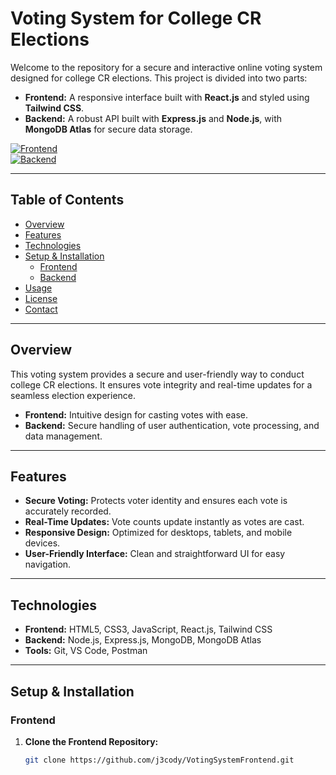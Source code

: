 # Voting System for College CR Elections

Welcome to the repository for a secure and interactive online voting system designed for college CR elections. This project is divided into two parts:

- **Frontend:** A responsive interface built with **React.js** and styled using **Tailwind CSS**.
- **Backend:** A robust API built with **Express.js** and **Node.js**, with **MongoDB Atlas** for secure data storage.

[![Frontend](https://img.shields.io/badge/Frontend-ReactJS-blue?logo=react)](https://github.com/j3cody/VotingSystemFrontend)  
[![Backend](https://img.shields.io/badge/Backend-Node.js-green?logo=node.js)](https://github.com/j3cody/VotingSystemBackend)

---

## Table of Contents

- [Overview](#overview)
- [Features](#features)
- [Technologies](#technologies)
- [Setup & Installation](#setup--installation)
  - [Frontend](#frontend)
  - [Backend](#backend)
- [Usage](#usage)
- [License](#license)
- [Contact](#contact)

---

## Overview

This voting system provides a secure and user-friendly way to conduct college CR elections. It ensures vote integrity and real-time updates for a seamless election experience.

- **Frontend:** Intuitive design for casting votes with ease.
- **Backend:** Secure handling of user authentication, vote processing, and data management.

---

## Features

- **Secure Voting:** Protects voter identity and ensures each vote is accurately recorded.
- **Real-Time Updates:** Vote counts update instantly as votes are cast.
- **Responsive Design:** Optimized for desktops, tablets, and mobile devices.
- **User-Friendly Interface:** Clean and straightforward UI for easy navigation.

---

## Technologies

- **Frontend:** HTML5, CSS3, JavaScript, React.js, Tailwind CSS
- **Backend:** Node.js, Express.js, MongoDB, MongoDB Atlas
- **Tools:** Git, VS Code, Postman

---

## Setup & Installation

### Frontend

1. **Clone the Frontend Repository:**

   ```bash
   git clone https://github.com/j3cody/VotingSystemFrontend.git
